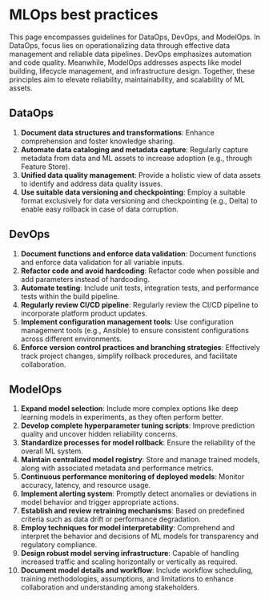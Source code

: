 # MLOps best practices
This page encompasses guidelines for DataOps, DevOps, and ModelOps. In DataOps, focus lies on operationalizing data through effective data management and reliable data pipelines. DevOps emphasizes automation and code quality. Meanwhile, ModelOps addresses aspects like model building, lifecycle management, and infrastructure design. Together, these principles aim to elevate reliability, maintainability, and scalability of ML assets.

## DataOps
1. **Document data structures and transformations**: Enhance comprehension and foster knowledge sharing.
2. **Automate data cataloging and metadata capture**: Regularly capture metadata from data and ML assets to increase adoption (e.g., through Feature Store).
3. **Unified data quality management**: Provide a holistic view of data assets to identify and address data quality issues.
4. **Use suitable data versioning and checkpointing**: Employ a suitable format exclusively for data versioning and checkpointing (e.g., Delta) to enable easy rollback in case of data corruption.


## DevOps
1. **Document functions and enforce data validation**: Document functions and enforce data validation for all variable inputs.
2. **Refactor code and avoid hardcoding**: Refactor code when possible and add parameters instead of hardcoding.
3. **Automate testing**: Include unit tests, integration tests, and performance tests within the build pipeline.
4. **Regularly review CI/CD pipeline**: Regularly review the CI/CD pipeline to incorporate platform product updates.
5. **Implement configuration management tools**: Use configuration management tools (e.g., Ansible) to ensure consistent configurations across different environments.
6. **Enforce version control practices and branching strategies**: Effectively track project changes, simplify rollback procedures, and facilitate collaboration.


## ModelOps
1. **Expand model selection**: Include more complex options like deep learning models in experiments, as they often perform better.
2. **Develop complete hyperparameter tuning scripts**: Improve prediction quality and uncover hidden reliability concerns.
3. **Standardize processes for model rollback**: Ensure the reliability of the overall ML system.
4. **Maintain centralized model registry**: Store and manage trained models, along with associated metadata and performance metrics.
5. **Continuous performance monitoring of deployed models**: Monitor accuracy, latency, and resource usage.
6. **Implement alerting system**: Promptly detect anomalies or deviations in model behavior and trigger appropriate actions.
7. **Establish and review retraining mechanisms**: Based on predefined criteria such as data drift or performance degradation.
8. **Employ techniques for model interpretability**: Comprehend and interpret the behavior and decisions of ML models for transparency and regulatory compliance.
9. **Design robust model serving infrastructure**: Capable of handling increased traffic and scaling horizontally or vertically as required.
10. **Document model details and workflow**: Include workflow scheduling, training methodologies, assumptions, and limitations to enhance collaboration and understanding among stakeholders.
